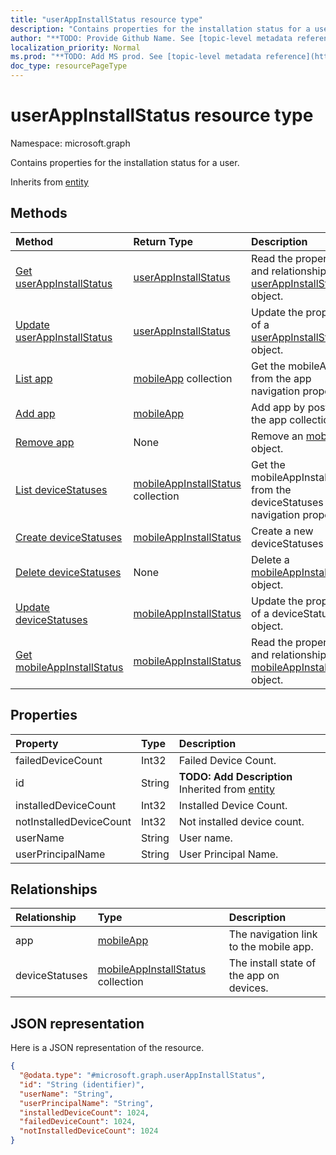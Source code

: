 ```yaml
---
title: "userAppInstallStatus resource type"
description: "Contains properties for the installation status for a user."
author: "**TODO: Provide Github Name. See [topic-level metadata reference](https://msgo.azurewebsites.net/add/document/guidelines/metadata.html#topic-level-metadata)**"
localization_priority: Normal
ms.prod: "**TODO: Add MS prod. See [topic-level metadata reference](https://msgo.azurewebsites.net/add/document/guidelines/metadata.html#topic-level-metadata)**"
doc_type: resourcePageType
---
```


# userAppInstallStatus resource type


Namespace: microsoft.graph

Contains properties for the installation status for a user.


Inherits from [entity](../resources/entity.md)

## Methods
|Method|Return Type|Description|
|:---|:---|:---|
|[Get userAppInstallStatus](../api/userappinstallstatus-get.md)|[userAppInstallStatus](../resources/userappinstallstatus.md)|Read the properties and relationships of a [userAppInstallStatus](../resources/userappinstallstatus.md) object.|
|[Update userAppInstallStatus](../api/userappinstallstatus-update.md)|[userAppInstallStatus](../resources/userappinstallstatus.md)|Update the properties of a [userAppInstallStatus](../resources/userappinstallstatus.md) object.|
|[List app](../api/userappinstallstatus-list-app.md)|[mobileApp](../resources/mobileapp.md) collection|Get the mobileApps from the app navigation property.|
|[Add app](../api/userappinstallstatus-post-app.md)|[mobileApp](../resources/mobileapp.md)|Add app by posting to the app collection.|
|[Remove app](../api/userappinstallstatus-delete-app.md)|None|Remove an [mobileApp](../resources/mobileapp.md) object.|
|[List deviceStatuses](../api/userappinstallstatus-list-devicestatuses.md)|[mobileAppInstallStatus](../resources/mobileappinstallstatus.md) collection|Get the mobileAppInstallStatus from the deviceStatuses navigation property.|
|[Create deviceStatuses](../api/userappinstallstatus-post-devicestatuses.md)|[mobileAppInstallStatus](../resources/mobileappinstallstatus.md)|Create a new deviceStatuses object.|
|[Delete deviceStatuses](../api/userappinstallstatus-delete-devicestatuses.md)|None|Delete a [mobileAppInstallStatus](../resources/mobileappinstallstatus.md) object.|
|[Update deviceStatuses](../api/userappinstallstatus-update-devicestatuses.md)|[mobileAppInstallStatus](../resources/mobileappinstallstatus.md)|Update the properties of a deviceStatuses object.|
|[Get mobileAppInstallStatus](../api/mobileappinstallstatus-get.md)|[mobileAppInstallStatus](../resources/mobileappinstallstatus.md)|Read the properties and relationships of a [mobileAppInstallStatus](../resources/mobileappinstallstatus.md) object.|

## Properties
|Property|Type|Description|
|:---|:---|:---|
|failedDeviceCount|Int32|Failed Device Count.|
|id|String|**TODO: Add Description** Inherited from [entity](../resources/entity.md)|
|installedDeviceCount|Int32|Installed Device Count.|
|notInstalledDeviceCount|Int32|Not installed device count.|
|userName|String|User name.|
|userPrincipalName|String|User Principal Name.|

## Relationships
|Relationship|Type|Description|
|:---|:---|:---|
|app|[mobileApp](../resources/mobileapp.md)|The navigation link to the mobile app.|
|deviceStatuses|[mobileAppInstallStatus](../resources/mobileappinstallstatus.md) collection|The install state of the app on devices.|

## JSON representation
Here is a JSON representation of the resource.
<!-- {
  "blockType": "resource",
  "keyProperty": "id",
  "@odata.type": "microsoft.graph.userAppInstallStatus",
  "baseType": "microsoft.graph.entity",
  "openType": false
}
-->
``` json
{
  "@odata.type": "#microsoft.graph.userAppInstallStatus",
  "id": "String (identifier)",
  "userName": "String",
  "userPrincipalName": "String",
  "installedDeviceCount": 1024,
  "failedDeviceCount": 1024,
  "notInstalledDeviceCount": 1024
}
```

